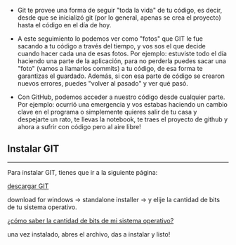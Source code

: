 - Git te provee una forma de seguir "toda la vida" de tu código, es decir, desde que se inicializó git (por lo general, apenas se crea el proyecto) hasta el código en el día de hoy.

- A este seguimiento lo podemos ver como "fotos" que GIT le fue sacando a tu código a través del tiempo, y vos sos el que decide cuando hacer cada una de esas fotos. Por ejemplo: estuviste todo el día haciendo una parte de la aplicación, para no perderla puedes sacar una "foto" (vamos a llamarlos commits) a tu código, de esa forma te garantizas el guardado. Además, si con esa parte de código se crearon nuevos errores, puedes "volver al pasado" y ver qué pasó.

- Con GitHub, podemos acceder a nuestro código desde cualquier parte. Por ejemplo: ocurrió una emergencia y vos estabas haciendo un cambio clave en el programa o simplemente quieres salir de tu casa y despejarte un rato, te llevas la notebook, te traes el proyecto de github y ahora a sufrir con código pero al aire libre!

## Instalar GIT
---

Para instalar GIT, tienes que ir a la siguiente página:

[descargar GIT](https://git-scm.com/)

download for windows -> standalone installer -> y elije la cantidad de bits de tu sistema operativo.

[¿cómo saber la cantidad de bits de mi sistema operativo?](https://es.ccm.net/ordenadores/windows/787-como-saber-si-tu-windows-es-de-32-o-64-bits/)

una vez instalado, abres el archivo, das a instalar y listo!